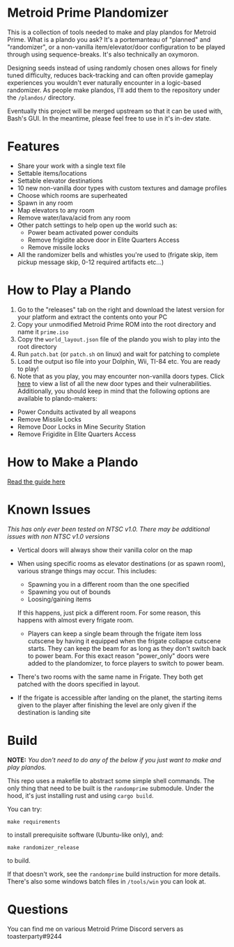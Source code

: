 # Metroid Prime Plandomizer

This is a collection of tools needed to make and play plandos for Metroid Prime. What is a plando you ask? It's a portemanteau of "planned" and "randomizer", or a non-vanilla item/elevator/door configuration to be played through using sequence-breaks. It's also technically an oxymoron.

Designing seeds instead of using randomly chosen ones allows for finely tuned difficulty, reduces back-tracking and can often provide gameplay experiences you wouldn't ever naturally encounter in a logic-based randomizer. As people make plandos, I'll add them to the repository under the `/plandos/` directory.

Eventually this project will be merged upstream so that it can be used with, Bash's GUI. In the meantime, please feel free to use in it's in-dev state.

# Features
- Share your work with a single text file
- Settable items/locations
- Settable elevator destinations
- 10 new non-vanilla door types with custom textures and damage profiles
- Choose which rooms are superheated
- Spawn in any room
- Map elevators to any room
- Remove water/lava/acid from any room
- Other patch settings to help open up the world such as:
    - Power beam activated power conduits
    - Remove frigidite above door in Elite Quarters Access
    - Remove missile locks
- All the randomizer bells and whistles you're used to (frigate skip, item pickup message skip, 0-12 required artifacts etc...)

# How to Play a Plando
1. Go to the "releases" tab on the right and download the latest version for your platform and extract the contents onto your PC
2. Copy your unmodified Metroid Prime ROM into the root directory and name it `prime.iso`
3. Copy the `world_layout.json` file of the plando you wish to play into the root directory
4. Run `patch.bat` (or `patch.sh` on linux) and wait for patching to complete
5. Load the output iso file into your Dolphin, Wii, TI-84 etc. You are ready to play!
6. Note that as you play, you may encounter non-vanilla doors types. Click [here](https://github.com/blakespangenberg/metroid-prime-plandomizer/blob/main/doc/doors/readme.md) to view a list of all the new door types and their vulnerabilities. Additionally, you should keep in mind that the following options are available to plando-makers:
- Power Conduits activated by all weapons
- Remove Missile Locks
- Remove Door Locks in Mine Security Station
- Remove Frigidite in Elite Quarters Access

# How to Make a Plando
[Read the guide here](https://github.com/blakespangenberg/metroid-prime-plandomizer/tree/main/doc/readme.md)

# Known Issues
*This has only ever been tested on NTSC v1.0. There may be additional issues with non NTSC v1.0 versions*
- Vertical doors will always show their vanilla color on the map
- When using specific rooms as elevator destinations (or as spawn room), various strange things may occur. This includes:
    - Spawning you in a different room than the one specified
    - Spawning you out of bounds
    - Loosing/gaining items
    
    If this happens, just pick a different room. For some reason, this happens with almost every frigate room.
    - Players can keep a single beam through the frigate item loss cutscene by having it equipped when the frigate collapse cutscene starts. They can keep the beam for as long as they don't switch back to power beam. For this exact reason "power_only" doors were added to the plandomizer, to force players to switch to power beam.
- There's two rooms with the same name in Frigate. They both get patched with the doors specified in layout.
- If the frigate is accessible after landing on the planet, the starting items given to the player after finishing the level are only given if the destination is landing site

# Build

**NOTE:** *You don't need to do any of the below if you just want to make and play plandos.*

This repo uses a makefile to abstract some simple shell commands. The only thing that need to be built is the `randomprime` submodule. Under the hood, it's just installing rust and using `cargo build`.

You can try:

```
make requirements
```
to install prerequisite software (Ubuntu-like only), and:

```
make randomizer_release
```
to build.

If that doesn't work, see the `randomprime` build instruction for more details. There's also some windows batch files in `/tools/win` you can look at.

# Questions
You can find me on various Metroid Prime Discord servers as toasterparty#9244
